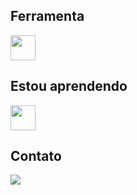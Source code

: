 ## Ferramenta

<img src="https://cdn.jsdelivr.net/gh/devicons/devicon@latest/icons/vscode/vscode-original.svg" width="40" height="40" />


## Estou aprendendo

<img src="https://cdn.jsdelivr.net/gh/devicons/devicon@latest/icons/python/python-original.svg" width="40" height="40" />

## Contato

<a href="https://instagram.com/hitaroramos" target="_blank"><img loading="lazy" src="https://img.shields.io/badge/-Instagram-%23E4405F?style=for-the-badge&logo=instagram&logoColor=white" target="_blank"></a>
